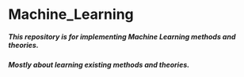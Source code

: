 # Machine_Learning


##### This repository is for implementing Machine Learning methods and theories.
##### Mostly about learning existing methods and theories.
